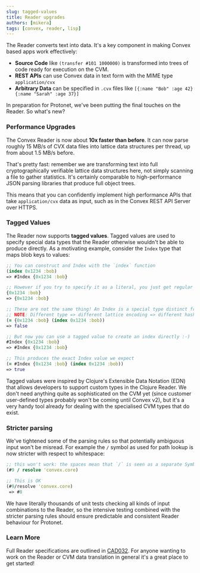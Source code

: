 ```yaml
---
slug: tagged-values
title: Reader upgrades
authors: [mikera]
tags: [convex, reader, lisp]
---
```


The Reader converts text into data. It's a key component in making Convex based apps work effectively:

- **Source Code** like `(transfer #101 1000000)` is transformed into trees of code ready for execution on the CVM.
- **REST APIs** can use Convex data in text form with the MIME type `application/cvx`
- **Arbitrary Data** can be specified in `.cvx` files like `[{:name "Bob" :age 42} {:name "Sarah" :age 37}]`

In preparation for Protonet, we've been putting the final touches on the Reader. So what's new?

<!-- truncate -->

### Performance Upgrades

The Convex Reader is now about **10x faster than before**. It can now parse roughly 15 MB/s of CVX data files into lattice data structures per thread, up from about 1.5 MB/s before. 

That's pretty fast: remember we are transforming text into full cryptographically verifiable lattice data structures here, not simply scanning a file to gather statistics. It's certainly comparable to high-performance JSON parsing libraries that produce full object trees.

This means that you can confidently implement high performance APIs that take `application/cvx` data as input, such as in the Convex REST API Server over HTTPS.

### Tagged Values

The Reader now supports **tagged values**. Tagged values are used to specify special data types that the Reader otherwise wouldn't be able to produce directly. As a motivating example, consider the `Index` type that maps blob keys to values:

```clojure
;; You can construct and Index with the `index` function
(index 0x1234 :bob)
=> #Index {0x1234 :bob}

;; However if you try to specify it as a literal, you just get regular map:
{0x1234 :bob}
=> {0x1234 :bob}

;; These are not the same thing! An Index is a special type distinct from a map
;; NOTE: Different type => different lattice encoding => different hash => not equal!
(= {0x1234 :bob} (index 0x1234 :bob))
=> false

;; But now you can use a tagged value to create an index directly :-)
#Index {0x1234 :bob}
=> #Index {0x1234 :bob}

;; This produces the exact Index value we expect
(= #Index {0x1234 :bob} (index 0x1234 :bob))
=> true
```

Tagged values were inspired by Clojure's Extensible Data Notation (EDN) that allows developers to support custom types in the Clojure Reader. We don't need anything quite as sophisticated on the CVM yet (since customer user-defined types probably won't be coming until Convex v2), but it's a very handy tool already for dealing with the specialised CVM types that do exist.

### Stricter parsing

We've tightened some of the parsing rules so that potentially ambiguous input won't be misread. For example the `/` symbol as used for path lookup is now stricter with respect to whitespace:

```clojure
;; this won't work: the spaces mean that `/` is seen as a separate Symbol
(#9 / resolve 'convex.core)

;; This is OK
(#9/resolve 'convex.core)
 => #8
```

We have literally thousands of unit tests checking all kinds of input combinations to the Reader, so the intensive testing combined with the stricter parsing rules should ensure predictable and consistent Reader behaviour for Protonet.

### Learn More

Full Reader specifications are outlined in [CAD032](/docs/cad/reader). For anyone wanting to work on the Reader or CVM data translation in general it's a great place to get started! 

